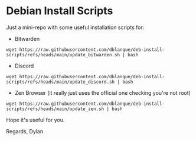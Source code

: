 # Debian Install Scripts

Just a mini-repo with some useful installation scripts for:
* Bitwarden

`wget https://raw.githubusercontent.com/dblanque/deb-install-scripts/refs/heads/main/update_bitwarden.sh | bash`

* Discord

`wget https://raw.githubusercontent.com/dblanque/deb-install-scripts/refs/heads/main/update_discord.sh | bash`

* Zen Browser (it really just uses the official one checking you're not root)

`wget https://raw.githubusercontent.com/dblanque/deb-install-scripts/refs/heads/main/update_zen.sh | bash`

Hope it's useful for you.

Regards,
Dylan
